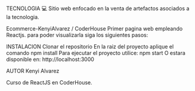 TECNOLOGIA 💻
Sitio web enfocado en la venta de artefactos asociados a la tecnologia.

Ecommerce-KenyiAlvarez / CoderHouse
Primer pagina web empleando Reactjs. para poder visualizarla siga los siguientes pasos:

INSTALACION
Clonar el repositorio
En la raiz del proyecto aplique el comando
npm install
Para ejecutar el proyecto utilice:
npm start
O estara disponible en: http://localhost:3000

AUTOR
Kenyi Alvarez

Curso de ReactJS en CoderHouse.
